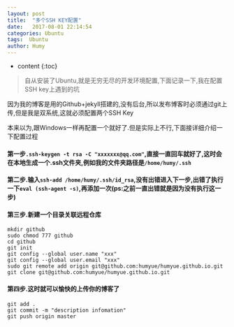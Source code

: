```yaml
---
layout: post
title:  "多个SSH KEY配置"
date:   2017-08-01 22:14:54
categories: Ubuntu
tags:  Ubuntu
author: Humy
---
```

* content
{:toc}

>自从安装了Ubuntu,就是无穷无尽的开发环境配置,下面记录一下,我在配置SSH key上遇到的坑




因为我的博客是用的Github+jekyll搭建的,没有后台,所以发布博客时必须通过git上传,但是我是双系统,这就必须配置两个SSH Key

本来以为,跟Windows一样再配置一个就好了.但是实际上不行,下面接详细介绍一下配置过程

#### 第一步`.ssh-keygen -t rsa -C "xxxxxxx@qq.com"`,直接一直回车就好了,这时会在本地生成一个.ssh文件夹,例如我的文件夹路径是`/home/humy/.ssh`

#### 第二步.输入`ssh-add /home/humy/.ssh/id_rsa`,没有出错进入下一步,出错了执行一下`eval (ssh-agent -s)`,再添加一次(ps:之前一直出错就是因为没有执行这一步)

#### 第三步.新建一个目录关联远程仓库

```
mkdir github
sudo chmod 777 github
cd github
git init
git config --global user.name "xxx"
git config --global user.email "xxx"
sudo git remote add origin git@github.com:humyue/humyue.github.io.git
git clone git@github.com:humyue/humyue.github.io.git
```
#### 第四步.这时就可以愉快的上传你的博客了

```
git add .
git commit -m "description infomation"
git push origin master
```
